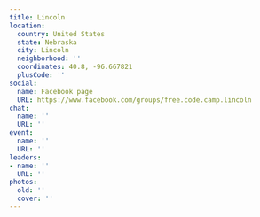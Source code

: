 ```yaml
---
title: Lincoln
location:
  country: United States
  state: Nebraska
  city: Lincoln
  neighborhood: ''
  coordinates: 40.8, -96.667821
  plusCode: ''
social:
  name: Facebook page
  URL: https://www.facebook.com/groups/free.code.camp.lincoln
chat:
  name: ''
  URL: ''
event:
  name: ''
  URL: ''
leaders:
- name: ''
  URL: ''
photos:
  old: ''
  cover: ''
---
```

